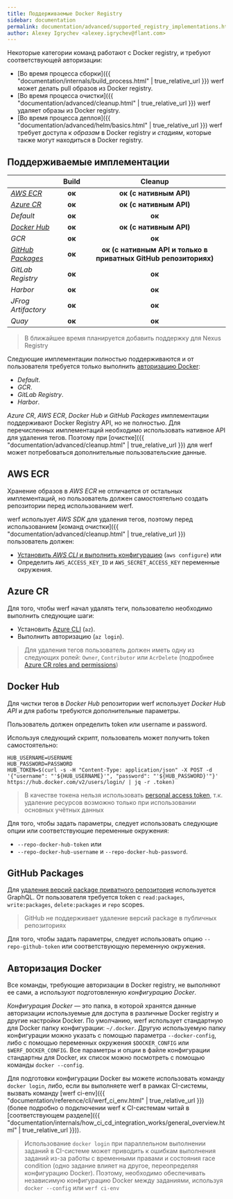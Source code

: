 ```yaml
---
title: Поддерживаемые Docker Registry
sidebar: documentation
permalink: documentation/advanced/supported_registry_implementations.html
author: Alexey Igrychev <alexey.igrychev@flant.com>
---
```


Некоторые категории команд работают с Docker registry, и требуют соответствующей авторизации:
* [Во время процесса сборки]({{ "documentation/internals/build_process.html" | true_relative_url }}) werf может делать pull образов из Docker registry.
* [Во время процесса очистки]({{ "documentation/advanced/cleanup.html" | true_relative_url }}) werf удаляет образы из Docker registry.
* [Во время процесса деплоя]({{ "documentation/advanced/helm/basics.html" | true_relative_url }}) werf требует доступа к _образам_ в Docker registry и _стадиям_, которые также могут находиться в Docker registry.

## Поддерживаемые имплементации

|                 	                    | Build          	        | Cleanup                         	                                    |
| -------------------------------------	| :-----------------------:	| :-------------------------------------------------------------------:	|
| [_AWS ECR_](#aws-ecr)             	|         **ок**        	|                    **ок (с нативным API)**                   	        |
| [_Azure CR_](#azure-cr)            	|         **ок**        	|                    **ок (с нативным API)**                            |
| _Default_         	                |         **ок**        	|                            **ок**                            	        |
| [_Docker Hub_](#docker-hub)      	    |         **ок**        	|                    **ок (с нативным API)**                   	        |
| _GCR_             	                |         **ок**        	|                            **ок**                            	        |
| [_GitHub Packages_](#github-packages) |         **ок**        	| **ок (с нативным API и только в приватных GitHub репозиториях)** 	    |
| _GitLab Registry_ 	                |         **ок**        	|                            **ок**                            	        |
| _Harbor_          	                |         **ок**        	|                            **ок**                            	        |
| _JFrog Artifactory_         	        |         **ок**        	|                            **ок**                            	        |
| _Quay_                    	        |         **ок**        	|                            **ок**                            	        |

> В ближайшее время планируется добавить поддержку для Nexus Registry

Следующие имплементации полностью поддерживаются и от пользователя требуется только выполнить [авторизацию Docker](#авторизация-docker): 
* _Default_.
* _GCR_.
* _GitLab Registry_.
* _Harbor_.

_Azure CR_, _AWS ECR_, _Docker Hub_ и _GitHub Packages_ имплементации поддерживают Docker Registry API, но не полностью. Для перечисленных имплементаций необходимо использовать нативное API для удаления тегов. Поэтому при [очистке]({{ "documentation/advanced/cleanup.html" | true_relative_url }}) для werf может потребоваться дополнительные пользовательские данные.

## AWS ECR

Хранение образов в _AWS ECR_  не отличается от остальных имплементаций, но пользователь должен самостоятельно создать репозитории перед использованием werf. 

werf использует _AWS SDK_ для удаления тегов, поэтому перед использованием [команд очистки]({{ "documentation/advanced/cleanup.html" | true_relative_url }}) пользователь должен:
* [Установить _AWS CLI_ и выполнить конфигурацию](https://docs.aws.amazon.com/cli/latest/userguide/cli-chap-configure.html#cli-quick-configuration) (`aws configure`) или
* Определить `AWS_ACCESS_KEY_ID` и `AWS_SECRET_ACCESS_KEY` переменные окружения.
      
## Azure CR

Для того, чтобы werf начал удалять теги, пользователю необходимо выполнить следующие шаги:
* Установить [Azure CLI](https://docs.microsoft.com/en-us/cli/azure/install-azure-cli?view=azure-cli-latest) (`az`).
* Выполнить авторизацию (`az login`).

> Для удаления тегов пользователь должен иметь одну из следующих ролей: `Owner`, `Contributor` или `AcrDelete` (подробнее [Azure CR roles and permissions](https://docs.microsoft.com/en-us/azure/container-registry/container-registry-roles)) 

## Docker Hub

Для чистки тегов в _Docker Hub_ репозитории werf использует _Docker Hub API_ и для работы требуются дополнительные параметры.

Пользователь должен определить token или username и password.

Используя следующий скрипт, пользователь может получить token самостоятельно:
```shell
HUB_USERNAME=USERNAME
HUB_PASSWORD=PASSWORD
HUB_TOKEN=$(curl -s -H "Content-Type: application/json" -X POST -d '{"username": "'${HUB_USERNAME}'", "password": "'${HUB_PASSWORD}'"}' https://hub.docker.com/v2/users/login/ | jq -r .token)
```

> В качестве токена нельзя использовать [personal access token](https://docs.docker.com/docker-hub/access-tokens/), т.к. удаление ресурсов возможно только при использовании основных учётных данных

Для того, чтобы задать параметры, следует использовать следующие опции или соответствующие переменные окружения:
* `--repo-docker-hub-token` или
* `--repo-docker-hub-username` и `--repo-docker-hub-password`.

## GitHub Packages

Для [удаления версий package приватного репозитория](https://help.github.com/en/packages/publishing-and-managing-packages/deleting-a-package) используется GraphQL. От пользователя требуется token с `read:packages`, `write:packages`, `delete:packages` и `repo` scopes.

> GitHub не поддерживает удаление версий package в публичных репозиториях 

Для того, чтобы задать параметры, следует использовать опцию `--repo-github-token` или соответствующую переменную окружения.
   
## Авторизация Docker

Все команды, требующие авторизации в Docker registry, не выполняют ее сами, а используют подготовленную _конфигурацию Docker_.

_Конфигурация Docker_ — это папка, в которой хранятся данные авторизации используемые для доступа в различные Docker registry и другие настройки Docker.
По умолчанию, werf использует стандартную для Docker папку конфигурации: `~/.docker`. Другую используемую папку конфигурации можно указать с помощью параметра `--docker-config`, либо с помощью переменных окружения `$DOCKER_CONFIG` или `$WERF_DOCKER_CONFIG`. Все параметры и опции в файле конфигурации стандартны для Docker, их список можно посмотреть с помощью команды `docker --config`.

Для подготовки конфигурации Docker вы можете использовать команду `docker login`, либо, если вы выполняете werf в рамках CI-системы, вызвать команду [werf ci-env]({{ "documentation/reference/cli/werf_ci_env.html" | true_relative_url }})  (более подробно о подключении werf к CI-системам читай в [соответствующем разделе]({{ "documentation/internals/how_ci_cd_integration_works/general_overview.html" | true_relative_url }})).

> Использование `docker login` при параллельном выполнении заданий в CI-системе может приводить к ошибкам выполнения заданий из-за работы с временными правами и состояния race condition (одно задание влияет на другое, переопределяя конфигурацию Docker). Поэтому, необходимо обеспечивать независимую конфигурацию Docker между заданиями, используя `docker --config` или `werf ci-env`
